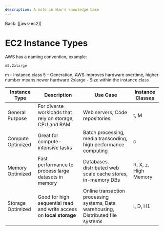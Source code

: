```yaml
---
description: A note in Huw's knowledge base
---
```


Back: [[aws-ec2]]

# EC2 Instance Types
AWS has a naming convention, example:

`m5.2xlarge`

m - Instance class
5 - Generation, AWS improves hardware overtime, higher number means newer hardware
2xlarge - Size within the instance class

| Instance Type     | Description                                                         | Use Case                                                                          | Instance Classes     |
| ----------------- | ------------------------------------------------------------------- | --------------------------------------------------------------------------------- | -------------------- |
| General Purpose   | For diverse workloads that rely on storage, CPU and RAM             | Web servers, Code repositories                                                    | t, M                 |
| Compute Optimized | Great for compute-intensive tasks                                   | Batch processing, media transcoding, high performance computing                   | c                    |
| Memory Optimized  | Fast performance to process large datasets in memory                | Databases, distributed web scale cache stores, in-memory DBs                      | R, X, z, High Memory |
| Storage Optimized | Good for high sequential read and write access on **local storage** | Online transaction processing systems, Data warehousing, Distributed file systems | I, D, H1                     |
